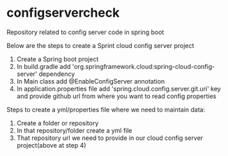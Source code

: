 # configservercheck
Repository related to config server code in spring boot

Below are the steps to create a Sprint cloud config server project
1. Create a Spring boot project
2. In build.gradle add 'org.springframework.cloud:spring-cloud-config-server' dependency
3. In Main class add @EnableConfigServer annotation
4. In application.properties file add 'spring.cloud.config.server.git.uri' key and provide github url from where you want to read config properties



Steps to create a yml/properties file where we need to maintain data:
1. Create a folder or repository
2. In that repository/folder create a yml file
3. That repository url we need to provide in our cloud config server project(above at step 4)
